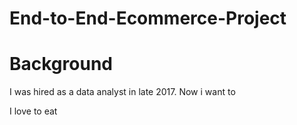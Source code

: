 # End-to-End-Ecommerce-Project

# Background
I was hired as a data analyst in late 2017. Now i want to



I love to eat
